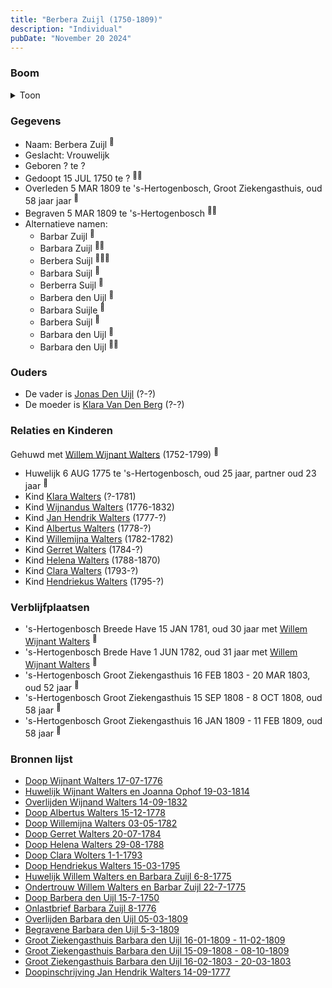 ```yaml
---
title: "Berbera Zuijl (1750-1809)"
description: "Individual"
pubDate: "November 20 2024"
---
```


### Boom
<details><summary>Toon</summary>

![test](https://www.plantuml.com/plantuml/svg/hLPTRzem57tthxXg7_g4bCIO18JQGWljs5PLsnZQfgbo4WzI7AUoWofKyT_d4FFHX6rcwbliQ_kSUuxlTIvLJcM-I3bIyqGyKKbJ26aqdyfi8UAhZ6SISac5qY4cSZHBOWPH8YFEoc-MFkLBI5aQCgdAAPKpoR9y-SJGtgaHfqh12mA0VYPZ9h_CacWkc5BTRaeJSNuE6AqGEeFxDPH2vOwJKIQeWcicO9myyXFGWtUEuv80u7I0XsJOrwU-_4eOZrVGxOGqN3w4MPvprZc72xZOYwdvWlC7AkA7I6PAXPc6DujM6xZtNDE5hrIi8VjCJdUGRGqvx0_m0ByfPBVppE8u4TCYi4OREev3C9poP3hBbuppx5aZhf19lD4mAv2XjPimE_L44V9Sj07HcMYBA7nVxAlekR2L_z-fkGH6um_W-iInIPB0nzudS0Ed3MUgSSjadasP23CLpGgd3R59mZbBOP8y2Yfoc52kxu_QCNHiV6v3RtnJ4FDiYBNWUd2bLxVRVxAXPSxpoTQFvW4_jYaKtEE5gh5tN1lshczqzLiszDqcV1xSQs6nTqXOGwh7jT_v0KwuQSM9697yuEWBVSEaP0Uiz6o0jU6b647pQE1RnfcWTM1iKxZUvX85LXcxJYbGu3j_SU5gtKvg5X0RGYwCUdV5DSN_8OI8PSBc1-ptRErV5w_V9aU3bnLTr4GDd5WvWJNsjy88gshMCetlDgihVRo6xxzP2o-QuTgUmDt77UcNerH_NaDlMVMoJNdxlW-tb4gjfQq1fgMRvw1PlW-we7OJffCrJ7TwFSRDrsFFgumh-p6fn2lxIMKzyL-FMmuoJRBnG_ywn4pyt18ndQeIq8nC9wa6JAwuTXH1fkAgEqeChuQnULPhHsdwvWvL0ZeFTAazr_zHlm40)
</details>

### Gegevens
- Naam: Berbera Zuijl <sup><a href="../s00163/" style="text-decoration:none" title="Huwelijk Wijnant Walters en Joanna Ophof 19-03-1814">:link:</a></sup>
- Geslacht: Vrouwelijk
- Geboren ? te ? 
- Gedoopt 15 JUL 1750 te ? <sup><a href="../s00185/" style="text-decoration:none" title="Onlastbrief Barbara Zuijl 8-1776">:link:</a><a href="../s00187/" style="text-decoration:none" title="Doop Barbera den Uijl 15-7-1750">:link:</a></sup>
- Overleden 5 MAR 1809 te 's-Hertogenbosch, Groot Ziekengasthuis, oud 58 jaar jaar <sup><a href="../s00262/" style="text-decoration:none" title="Overlijden Barbara den Uijl 05-03-1809">:link:</a></sup>
- Begraven 5 MAR 1809 te 's-Hertogenbosch <sup><a href="../s00163/" style="text-decoration:none" title="Huwelijk Wijnant Walters en Joanna Ophof 19-03-1814">:link:</a><a href="../s00186/" style="text-decoration:none" title="Begravene Barbara den Uijl 5-3-1809">:link:</a></sup>
- Alternatieve namen:
  - Barbar Zuijl <sup><a href="../s00179/" style="text-decoration:none" title="Ondertrouw Willem Walters en Barbar Zuijl 22-7-1775">:link:</a></sup>
  - Barbara Zuijl <sup><a href="../s00178/" style="text-decoration:none" title="Huwelijk Willem Walters en Barbara Zuijl 6-8-1775">:link:</a><a href="../s00185/" style="text-decoration:none" title="Onlastbrief Barbara Zuijl 8-1776">:link:</a></sup>
  - Berbera Suijl <sup><a href="../s00182/" style="text-decoration:none" title="Doop Albertus Walters 15-12-1778">:link:</a><a href="../s00165/" style="text-decoration:none" title="Doop Gerret Walters 20-07-1784">:link:</a><a href="../s00166/" style="text-decoration:none" title="Doop Helena Walters 29-08-1788">:link:</a></sup>
  - Barbara Suijl <sup><a href="../s00183/" style="text-decoration:none" title="Doop Clara Wolters 1-1-1793">:link:</a></sup>
  - Berberra Suijl <sup><a href="../s00167/" style="text-decoration:none" title="Doop Hendriekus Walters 15-03-1795">:link:</a></sup>
  - Barbera den Uijl <sup><a href="../s00187/" style="text-decoration:none" title="Doop Barbera den Uijl 15-7-1750">:link:</a></sup>
  - Barbara Suijle <sup><a href="../s00245/" style="text-decoration:none" title="Doop Willemijna Walters 03-05-1782">:link:</a></sup>
  - Barbera Suijl <sup><a href="../s00183/" style="text-decoration:none" title="Doop Clara Wolters 1-1-1793">:link:</a></sup>
  - Barbara den Uijl <sup><a href="../s00187/" style="text-decoration:none" title="Doop Barbera den Uijl 15-7-1750">:link:</a></sup>
  - Barbara den Uijl <sup><a href="../s00262/" style="text-decoration:none" title="Overlijden Barbara den Uijl 05-03-1809">:link:</a><a href="../s00186/" style="text-decoration:none" title="Begravene Barbara den Uijl 5-3-1809">:link:</a></sup>

### Ouders
- De vader is [Jonas Den Uijl](../i00158/) (?-?)
- De moeder is [Klara Van Den Berg](../i00159/) (?-?)

### Relaties en Kinderen

Gehuwd met [Willem Wijnant Walters](../i00120/) (1752-1799) <sup><a href="../s00178/" style="text-decoration:none" title="Huwelijk Willem Walters en Barbara Zuijl 6-8-1775">:link:</a></sup>
- Huwelijk 6 AUG 1775 te 's-Hertogenbosch, oud 25 jaar, partner oud 23 jaar <sup><a href="../s00178/" style="text-decoration:none" title="Huwelijk Willem Walters en Barbara Zuijl 6-8-1775">:link:</a></sup>
- Kind [Klara Walters](../i00157/) (?-1781)
- Kind [Wijnandus Walters](../i00101/) (1776-1832)
- Kind [Jan Hendrik Walters](../i00160/) (1777-?)
- Kind [Albertus Walters](../i00134/) (1778-?)
- Kind [Willemijna Walters](../i00153/) (1782-1782)
- Kind [Gerret Walters](../i00122/) (1784-?)
- Kind [Helena Walters](../i00123/) (1788-1870)
- Kind [Clara Walters](../i00135/) (1793-?)
- Kind [Hendriekus Walters](../i00124/) (1795-?)

### Verblijfplaatsen
- 's-Hertogenbosch Breede Have 15 JAN 1781, oud 30 jaar met [Willem Wijnant Walters](../i00120/) <sup><a href="../s00257/" style="text-decoration:none" title="Begravene Klara Walters 15-01-1781">:link:</a></sup>
- 's-Hertogenbosch Brede Have 1 JUN 1782, oud 31 jaar met [Willem Wijnant Walters](../i00120/) <sup><a href="../s00255/" style="text-decoration:none" title="Begravene Willemijna Walters 01-06-1782">:link:</a></sup>
- 's-Hertogenbosch Groot Ziekengasthuis 16 FEB 1803 - 20 MAR 1803, oud 52 jaar  <sup><a href="../s00264/" style="text-decoration:none" title="Groot Ziekengasthuis Barbara den Uijl 16-02-1803 - 20-03-1803">:link:</a></sup>
- 's-Hertogenbosch Groot Ziekengasthuis 15 SEP 1808 - 8 OCT 1808, oud 58 jaar  <sup><a href="../s00263/" style="text-decoration:none" title="Groot Ziekengasthuis Barbara den Uijl 15-09-1808 - 08-10-1809">:link:</a></sup>
- 's-Hertogenbosch Groot Ziekengasthuis 16 JAN 1809 - 11 FEB 1809, oud 58 jaar  <sup><a href="../s00261/" style="text-decoration:none" title="Groot Ziekengasthuis Barbara den Uijl 16-01-1809 - 11-02-1809">:link:</a></sup>

### Bronnen lijst
- [Doop Wijnant Walters 17-07-1776](../s00164/)
- [Huwelijk Wijnant Walters en Joanna Ophof 19-03-1814](../s00163/)
- [Overlijden Wijnand Walters 14-09-1832](../s00175/)
- [Doop Albertus Walters 15-12-1778](../s00182/)
- [Doop Willemijna Walters 03-05-1782](../s00245/)
- [Doop Gerret Walters 20-07-1784](../s00165/)
- [Doop Helena Walters 29-08-1788](../s00166/)
- [Doop Clara Wolters 1-1-1793](../s00183/)
- [Doop Hendriekus Walters 15-03-1795](../s00167/)
- [Huwelijk Willem Walters en Barbara Zuijl 6-8-1775](../s00178/)
- [Ondertrouw Willem Walters en Barbar Zuijl 22-7-1775](../s00179/)
- [Doop Barbera den Uijl 15-7-1750](../s00187/)
- [Onlastbrief Barbara Zuijl 8-1776](../s00185/)
- [Overlijden Barbara den Uijl 05-03-1809](../s00262/)
- [Begravene Barbara den Uijl 5-3-1809](../s00186/)
- [Groot Ziekengasthuis Barbara den Uijl 16-01-1809 - 11-02-1809](../s00261/)
- [Groot Ziekengasthuis Barbara den Uijl 15-09-1808 - 08-10-1809](../s00263/)
- [Groot Ziekengasthuis Barbara den Uijl 16-02-1803 - 20-03-1803](../s00264/)
- [Doopinschrijving Jan Hendrik Walters 14-09-1777 ](../s00265/)